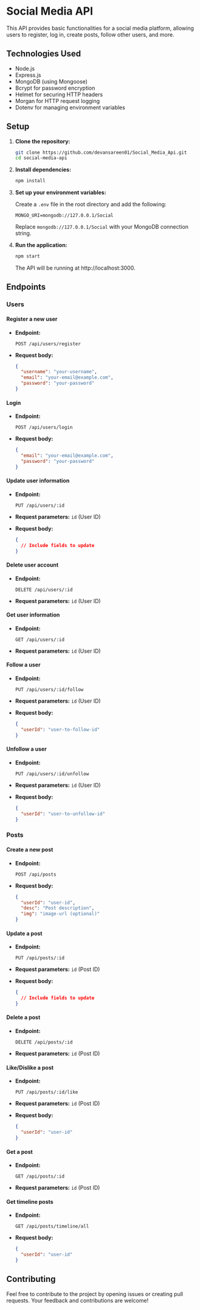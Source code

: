 # Social Media API

This API provides basic functionalities for a social media platform, allowing users to register, log in, create posts, follow other users, and more.

## Technologies Used

- Node.js
- Express.js
- MongoDB (using Mongoose)
- Bcrypt for password encryption
- Helmet for securing HTTP headers
- Morgan for HTTP request logging
- Dotenv for managing environment variables

## Setup

1. **Clone the repository:**

    ```bash
    git clone https://github.com/devansareen01/Social_Media_Api.git
    cd social-media-api
    ```

2. **Install dependencies:**

    ```bash
    npm install
    ```

3. **Set up your environment variables:**

    Create a `.env` file in the root directory and add the following:

    ```env
    MONGO_URI=mongodb://127.0.0.1/Social
    ```

    Replace `mongodb://127.0.0.1/Social` with your MongoDB connection string.

4. **Run the application:**

    ```bash
    npm start
    ```

    The API will be running at http://localhost:3000.

## Endpoints

### Users

#### Register a new user

- **Endpoint:**

    ```http
    POST /api/users/register
    ```

- **Request body:**

    ```json
    {
      "username": "your-username",
      "email": "your-email@example.com",
      "password": "your-password"
    }
    ```

#### Login

- **Endpoint:**

    ```http
    POST /api/users/login
    ```

- **Request body:**

    ```json
    {
      "email": "your-email@example.com",
      "password": "your-password"
    }
    ```

#### Update user information

- **Endpoint:**

    ```http
    PUT /api/users/:id
    ```

- **Request parameters:** `id` (User ID)

- **Request body:**

    ```json
    {
      // Include fields to update
    }
    ```

#### Delete user account

- **Endpoint:**

    ```http
    DELETE /api/users/:id
    ```

- **Request parameters:** `id` (User ID)

#### Get user information

- **Endpoint:**

    ```http
    GET /api/users/:id
    ```

- **Request parameters:** `id` (User ID)

#### Follow a user

- **Endpoint:**

    ```http
    PUT /api/users/:id/follow
    ```

- **Request parameters:** `id` (User ID)

- **Request body:**

    ```json
    {
      "userId": "user-to-follow-id"
    }
    ```

#### Unfollow a user

- **Endpoint:**

    ```http
    PUT /api/users/:id/unfollow
    ```

- **Request parameters:** `id` (User ID)

- **Request body:**

    ```json
    {
      "userId": "user-to-unfollow-id"
    }
    ```

### Posts

#### Create a new post

- **Endpoint:**

    ```http
    POST /api/posts
    ```

- **Request body:**

    ```json
    {
      "userId": "user-id",
      "desc": "Post description",
      "img": "image-url (optional)"
    }
    ```

#### Update a post

- **Endpoint:**

    ```http
    PUT /api/posts/:id
    ```

- **Request parameters:** `id` (Post ID)

- **Request body:**

    ```json
    {
      // Include fields to update
    }
    ```

#### Delete a post

- **Endpoint:**

    ```http
    DELETE /api/posts/:id
    ```

- **Request parameters:** `id` (Post ID)

#### Like/Dislike a post

- **Endpoint:**

    ```http
    PUT /api/posts/:id/like
    ```

- **Request parameters:** `id` (Post ID)

- **Request body:**

    ```json
    {
      "userId": "user-id"
    }
    ```

#### Get a post

- **Endpoint:**

    ```http
    GET /api/posts/:id
    ```

- **Request parameters:** `id` (Post ID)

#### Get timeline posts

- **Endpoint:**

    ```http
    GET /api/posts/timeline/all
    ```

- **Request body:**

    ```json
    {
      "userId": "user-id"
    }
    ```

## Contributing

Feel free to contribute to the project by opening issues or creating pull requests. Your feedback and contributions are welcome!
